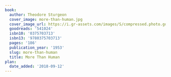 ```yaml
---
book:
  author: Theodore Sturgeon
  cover_image: more-than-human.jpg
  cover_image_url: https://i.gr-assets.com/images/S/compressed.photo.goodreads.com/books/1403192694l/541024._SX98_.jpg
  goodreads: '541024'
  isbn10: '0375703713'
  isbn13: '9780375703713'
  pages: '186'
  publication_year: '1953'
  slug: more-than-human
  title: More Than Human
plan:
  date_added: '2018-09-12'
---
```

